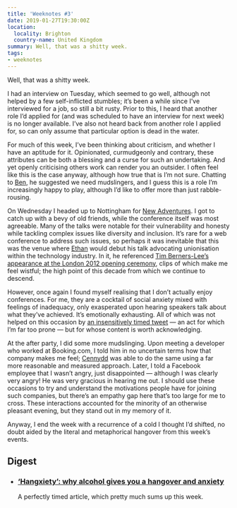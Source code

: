 ```yaml
---
title: 'Weeknotes #3'
date: 2019-01-27T19:30:00Z
location:
  locality: Brighton
  country-name: United Kingdom
summary: Well, that was a shitty week.
tags:
- weeknotes
---
```

Well, that was a shitty week.

I had an interview on Tuesday, which seemed to go well, although not helped by a few self-inflicted stumbles; it’s been a while since I’ve interviewed for a job, so still a bit rusty. Prior to this, I heard that another role I’d applied for (and was scheduled to have an interview for next week) is no longer available. I’ve also not heard back from another role I applied for, so can only assume that particular option is dead in the water.

For much of this week, I’ve been thinking about criticism, and whether I have an aptitude for it. Opinionated, curmudgeonly and contrary, these attributes can be both a blessing and a curse for such an undertaking. And yet openly criticising others work can render you an outsider. I often feel like this is the case anyway, although how true that is I’m not sure. Chatting to [Ben][1], he suggested we need mudslingers, and I guess this is a role I’m increasingly happy to play, although I’d like to offer more than just rabble-rousing.

On Wednesday I headed up to Nottingham for [New Adventures][2]. I got to catch up with a bevy of old friends, while the conference itself was most agreeable. Many of the talks were notable for their vulnerability and honesty while tackling complex issues like diversity and inclusion. It’s rare for a web conference to address such issues, so perhaps it was inevitable that this was the venue where [Ethan][3] would debut his talk advocating unionisation within the technology industry. In it, he referenced [Tim Berners-Lee’s appearance at the London 2012 opening ceremony][4], clips of which make me feel wistful; the high point of this decade from which we continue to descend.

However, once again I found myself realising that I don’t actually enjoy conferences. For me, they are a cocktail of social anxiety mixed with feelings of inadequacy, only exasperated upon hearing speakers talk about what they’ve achieved. It’s emotionally exhausting. All of which was not helped on this occasion by [an insensitively timed tweet][5] — an act for which I’m far too prone — but for whose content is worth acknowledging.

At the after party, I did some more mudslinging. Upon meeting a developer who worked at Booking.com, I told him in no uncertain terms how that company makes me feel; [Cennydd][6] was able to do the same using a far more reasonable and measured approach. Later, I told a Facebook employee that I wasn’t angry, just disappointed — although I was clearly very angry! He was very gracious in hearing me out. I should use these occasions to try and understand the motivations people have for joining such companies, but there’s an empathy gap here that’s too large for me to cross. These interactions accounted for the minority of an otherwise pleasant evening, but they stand out in my memory of it.

Anyway, I end the week with a recurrence of a cold I thought I’d shifted, no doubt aided by the literal and metaphorical hangover from this week’s events.

## Digest

* ### [‘Hangxiety’: why alcohol gives you a hangover and anxiety][7]

  A perfectly timed article, which pretty much sums up this week.

[1]: https://bensauer.net
[2]: https://newadventuresconf.com/2019/
[3]: https://ethanmarcotte.com
[4]: https://www.youtube.com/watch?v=UMNFehJIi0E
[5]: https://tiepz.com/notes/1548289381
[6]: https://www.cennydd.com
[7]: https://www.theguardian.com/lifeandstyle/2019/jan/27/hangxiety-why-alcohol-gives-you-a-hangover-and-anxiety

